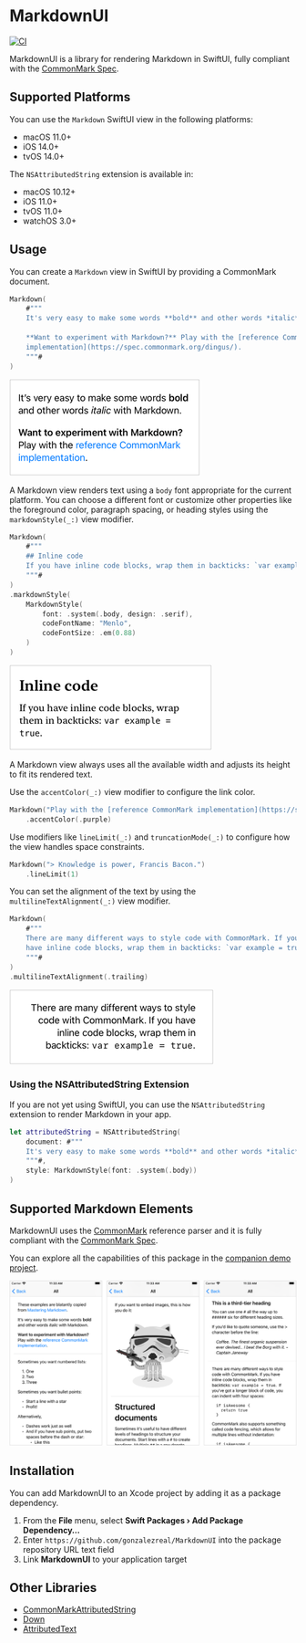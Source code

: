 # MarkdownUI
[![CI](https://github.com/gonzalezreal/MarkdownUI/workflows/CI/badge.svg)](https://github.com/gonzalezreal/MarkdownUI/actions?query=workflow%3ACI)

MarkdownUI is a library for rendering Markdown in SwiftUI, fully compliant with the [CommonMark Spec](https://spec.commonmark.org/current/).

## Supported Platforms

You can use the `Markdown` SwiftUI view in the following platforms:

* macOS 11.0+
* iOS 14.0+
* tvOS 14.0+

The `NSAttributedString` extension is available in: 

* macOS 10.12+
* iOS 11.0+
* tvOS 11.0+
* watchOS 3.0+

## Usage

You can create a `Markdown` view in SwiftUI by providing a CommonMark document.

```swift
Markdown(
    #"""
    It's very easy to make some words **bold** and other words *italic* with Markdown.

    **Want to experiment with Markdown?** Play with the [reference CommonMark
    implementation](https://spec.commonmark.org/dingus/).
    """#
)
```

![Markdown text](Screenshots/Text.png)

A Markdown view renders text using a `body` font appropriate for the current platform.
You can choose a different font or customize other properties like the foreground color,
paragraph spacing, or heading styles using the `markdownStyle(_:)` view modifier.

```swift
Markdown(
    #"""
    ## Inline code
    If you have inline code blocks, wrap them in backticks: `var example = true`.
    """#
)
.markdownStyle(
    MarkdownStyle(
        font: .system(.body, design: .serif),
        codeFontName: "Menlo",
        codeFontSize: .em(0.88)
    )
)
```

![Markdown style](Screenshots/Style.png)

A Markdown view always uses all the available width and adjusts its height to fit its
rendered text.

Use the `accentColor(_:)` view modifier to configure the link color.

```swift
Markdown("Play with the [reference CommonMark implementation](https://spec.commonmark.org/dingus/).")
    .accentColor(.purple)
```

Use modifiers like `lineLimit(_:)`  and `truncationMode(_:)` to configure
how the view handles space constraints.

```swift
Markdown("> Knowledge is power, Francis Bacon.")
    .lineLimit(1)
```

You can set the alignment of the text by using the `multilineTextAlignment(_:)` view modifier.

```swift
Markdown(
    #"""
    There are many different ways to style code with CommonMark. If you
    have inline code blocks, wrap them in backticks: `var example = true`.
    """#
)
.multilineTextAlignment(.trailing)
```

![Text alignment](Screenshots/TextAlignment.png)

### Using the NSAttributedString Extension
If you are not yet using SwiftUI, you can use the `NSAttributedString` extension to render Markdown in your app.

```swift
let attributedString = NSAttributedString(
    document: #"""
    It's very easy to make some words **bold** and other words *italic* with Markdown.
    """#,
    style: MarkdownStyle(font: .system(.body))
)
```

## Supported Markdown Elements
MarkdownUI uses the [CommonMark](https://github.com/commonmark/cmark) reference parser and it is fully compliant with the [CommonMark Spec](https://spec.commonmark.org/current/).

You can explore all the capabilities of this package in the [companion demo project](Examples/MarkdownUIDemo).

![Demo](Screenshots/Demo.png)

## Installation
You can add MarkdownUI to an Xcode project by adding it as a package dependency.
1. From the **File** menu, select **Swift Packages › Add Package Dependency…**
1. Enter `https://github.com/gonzalezreal/MarkdownUI` into the package repository URL text field
1. Link **MarkdownUI** to your application target

## Other Libraries
* [CommonMarkAttributedString](https://github.com/mattt/CommonMarkAttributedString)
* [Down](https://github.com/johnxnguyen/Down)
* [AttributedText](https://github.com/gonzalezreal/AttributedText)
